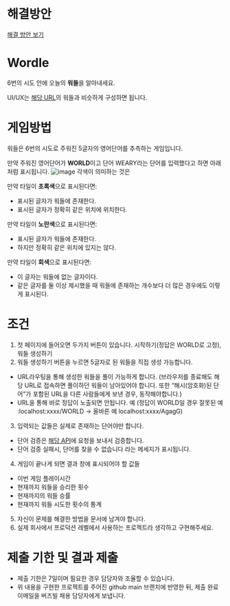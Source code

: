 # 해결방안
[해결 방안 보기](solution.md) 

# **Wordle**
6번의 시도 안에 오늘의 **워들**을 알아내세요. 

UI/UX는 [해당 URL](https://www.nytimes.com/games/wordle/index.html)의 워들과 비슷하게 구성하면 됩니다. 
# **게임방법**
워들은 6번의 시도로 주워진 5글자의 영어단어를 추측하는 게임입니다.

만약 주워진 영어단어가 **WORLD**이고 단어 WEARY라는 단어를 입력했다고 하면 아래처럼 표시됩니다. 
![image](https://github.com/buzzvil-assignments/FE-Assignment-Template--ing-/assets/90582400/d2b19d5d-8428-4bd7-bdae-230156d718a5)
각색이 의미하는 것은

만약 타일이 **초록색**으로 표시된다면:
- 표시된 글자가 워들에 존재한다. 
- 표시된 글자가 정확히 같은 위치에 위치한다.
  
만약 타일이 **노란색**으로 표시된다면:
- 표시된 글자가 워들에 존재한다.
- 하지만 정확히 같은 위치에 있지는 않다.

만약 타일이 **회색**으로 표시된다면:
- 이 글자는 워들에 없는 글자이다.
- 같은 글자를 둘 이상 제시했을 때 워들에 존재하는 개수보다 더 많은 경우에도 이렇게 표시된다. 
# **조건**
1. 첫 페이지에 들어오면 두가지 버튼이 있습니다. 시작하기(정답은 WORLD로 고정), 워들 생성하기
2. 워들 생성하기 버튼을 누르면 5글자로 된 워들을 직접 생성 가능합니다.
- URL라우팅을 통해 생성한 워들을 풀이 가능하게 합니다. (브라우저를 종료해도 해당 URL로 접속하면 풀이하던 워들이 남아있어야 합니다. 또한 “해시(암호화)된 단어”가 포함된 URL을 다른 사람들에게 보낸 경우, 동작해야합니다.)
- URL을 통해 바로 정답이 노출되면 안됩니다. 예 (정답이 WORLD일 경우 잘못된 예 :localhost:xxxx/WORLD → 올바른 예 localhost:xxxx/AgagG)
3. 입력되는 값들은 실제로 존재하는 단어야만 합니다.
- 단어 검증은 [해당 API](https://dictionaryapi.dev/)에 요청을 보내서 검증합니다.
- 단어 검증 실패시, 단어를 찾을 수 없습니다 라는 메세지가 표시됩니다.
4. 게임이 끝나게 되면 결과 창에 표시되어야 할 값들
- 이번 게임 플레이시간
- 현재까지 워들을 승리한 횟수
- 현재까지의 워들 승률
- 현재까지 워들 시도한 횟수의 통계
5. 자신이 문제를 해결한 방법을 문서에 남겨야 합니다.
6.  실제 회사에서 프로덕션 레벨에서 사용하는 프로젝트라 생각하고 구현해주세요.
# **제출 기한 및 결과 제출**
- 제출 기한은 7일이며 필요한 경우 담당자와 조율할 수 있습니다. 
- 위 내용을 구현한 프로젝트를 주어진 github main 브랜치에 반영한 뒤, 제출 완료 이메일을 버즈빌 채용 담당자에게 보냅니다. 
